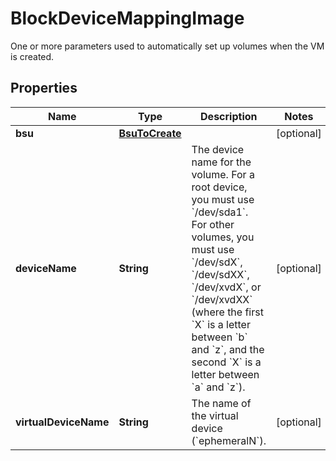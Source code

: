 

# BlockDeviceMappingImage

One or more parameters used to automatically set up volumes when the VM is created.

## Properties

| Name | Type | Description | Notes |
|------------ | ------------- | ------------- | -------------|
|**bsu** | [**BsuToCreate**](BsuToCreate.md) |  |  [optional] |
|**deviceName** | **String** | The device name for the volume. For a root device, you must use &#x60;/dev/sda1&#x60;. For other volumes, you must use &#x60;/dev/sdX&#x60;, &#x60;/dev/sdXX&#x60;, &#x60;/dev/xvdX&#x60;, or &#x60;/dev/xvdXX&#x60; (where the first &#x60;X&#x60; is a letter between &#x60;b&#x60; and &#x60;z&#x60;, and the second &#x60;X&#x60; is a letter between &#x60;a&#x60; and &#x60;z&#x60;). |  [optional] |
|**virtualDeviceName** | **String** | The name of the virtual device (&#x60;ephemeralN&#x60;). |  [optional] |



